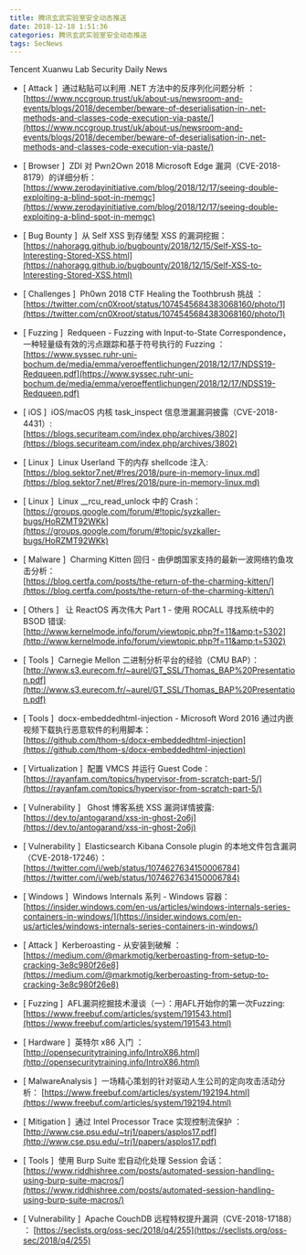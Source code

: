```yaml
---
title: 腾讯玄武实验室安全动态推送
date: 2018-12-18 1:51:36
categories: 腾讯玄武实验室安全动态推送
tags: SecNews
---
```


Tencent Xuanwu Lab Security Daily News  
* [ Attack ]  通过粘贴可以利用 .NET 方法中的反序列化问题分析 ：   
[https://www.nccgroup.trust/uk/about-us/newsroom-and-events/blogs/2018/december/beware-of-deserialisation-in-.net-methods-and-classes-code-execution-via-paste/](https://www.nccgroup.trust/uk/about-us/newsroom-and-events/blogs/2018/december/beware-of-deserialisation-in-.net-methods-and-classes-code-execution-via-paste/)  

* [ Browser ]  ZDI 对 Pwn2Own 2018 Microsoft Edge 漏洞（CVE-2018-8179）的详细分析：   
[https://www.zerodayinitiative.com/blog/2018/12/17/seeing-double-exploiting-a-blind-spot-in-memgc](https://www.zerodayinitiative.com/blog/2018/12/17/seeing-double-exploiting-a-blind-spot-in-memgc)  

* [ Bug Bounty ]  从 Self XSS 到存储型 XSS 的漏洞挖掘：   
[https://nahoragg.github.io/bugbounty/2018/12/15/Self-XSS-to-Interesting-Stored-XSS.html](https://nahoragg.github.io/bugbounty/2018/12/15/Self-XSS-to-Interesting-Stored-XSS.html)  

* [ Challenges ]  Ph0wn 2018 CTF Healing the Toothbrush 挑战 ：   
[https://twitter.com/cn0Xroot/status/1074545684383068160/photo/1](https://twitter.com/cn0Xroot/status/1074545684383068160/photo/1)  

* [ Fuzzing ]  Redqueen - Fuzzing with Input-to-State Correspondence，一种轻量级有效的污点跟踪和基于符号执行的 Fuzzing ：   
[https://www.syssec.ruhr-uni-bochum.de/media/emma/veroeffentlichungen/2018/12/17/NDSS19-Redqueen.pdf](https://www.syssec.ruhr-uni-bochum.de/media/emma/veroeffentlichungen/2018/12/17/NDSS19-Redqueen.pdf)  

* [ iOS ]  iOS/macOS 内核 task_inspect 信息泄漏漏洞披露（CVE-2018-4431）:   
[https://blogs.securiteam.com/index.php/archives/3802](https://blogs.securiteam.com/index.php/archives/3802)  

* [ Linux ]  Linux Userland 下的内存 shellcode 注入:   
[https://blog.sektor7.net/#!res/2018/pure-in-memory-linux.md](https://blog.sektor7.net/#!res/2018/pure-in-memory-linux.md)  

* [ Linux ]  Linux __rcu_read_unlock 中的 Crash：   
[https://groups.google.com/forum/#!topic/syzkaller-bugs/HoRZMT92WKk](https://groups.google.com/forum/#!topic/syzkaller-bugs/HoRZMT92WKk)  

* [ Malware ]  Charming Kitten 回归 - 由伊朗国家支持的最新一波网络钓鱼攻击分析：   
[https://blog.certfa.com/posts/the-return-of-the-charming-kitten/](https://blog.certfa.com/posts/the-return-of-the-charming-kitten/)  

* [ Others ]   让 ReactOS 再次伟大 Part 1 - 使用 ROCALL 寻找系统中的 BSOD 错误:   
[http://www.kernelmode.info/forum/viewtopic.php?f=11&amp;t=5302](http://www.kernelmode.info/forum/viewtopic.php?f=11&amp;t=5302)  

* [ Tools ]  Carnegie Mellon 二进制分析平台的经验（CMU BAP）：   
[http://www.s3.eurecom.fr/~aurel/GT_SSL/Thomas_BAP%20Presentation.pdf](http://www.s3.eurecom.fr/~aurel/GT_SSL/Thomas_BAP%20Presentation.pdf)  

* [ Tools ]  docx-embeddedhtml-injection - Microsoft Word 2016 通过内嵌视频下载执行恶意软件的利用脚本：   
[https://github.com/thom-s/docx-embeddedhtml-injection](https://github.com/thom-s/docx-embeddedhtml-injection)  

* [ Virtualization ]  配置 VMCS 并运行 Guest Code：   
[https://rayanfam.com/topics/hypervisor-from-scratch-part-5/](https://rayanfam.com/topics/hypervisor-from-scratch-part-5/)  

* [ Vulnerability ]   Ghost 博客系统 XSS 漏洞详情披露:   
[https://dev.to/antogarand/xss-in-ghost-2o6j](https://dev.to/antogarand/xss-in-ghost-2o6j)  

* [ Vulnerability ]  Elasticsearch Kibana Console plugin 的本地文件包含漏洞（CVE-2018-17246）：   
[https://twitter.com/i/web/status/1074627634150006784](https://twitter.com/i/web/status/1074627634150006784)  

* [ Windows ]  Windows Internals 系列 - Windows 容器：   
[https://insider.windows.com/en-us/articles/windows-internals-series-containers-in-windows/](https://insider.windows.com/en-us/articles/windows-internals-series-containers-in-windows/)  

* [ Attack ]  Kerberoasting - 从安装到破解 ： 
[https://medium.com/@markmotig/kerberoasting-from-setup-to-cracking-3e8c980f26e8](https://medium.com/@markmotig/kerberoasting-from-setup-to-cracking-3e8c980f26e8)  

* [ Fuzzing ]  AFL漏洞挖掘技术漫谈（一）：用AFL开始你的第一次Fuzzing: 
[https://www.freebuf.com/articles/system/191543.html](https://www.freebuf.com/articles/system/191543.html)  

* [ Hardware ]  英特尔 x86 入门 ： 
[http://opensecuritytraining.info/IntroX86.html](http://opensecuritytraining.info/IntroX86.html)  

* [ MalwareAnalysis ]  一场精心策划的针对驱动人生公司的定向攻击活动分析： 
[https://www.freebuf.com/articles/system/192194.html](https://www.freebuf.com/articles/system/192194.html)  

* [ Mitigation ]  通过 Intel Processor Trace 实现控制流保护 ： 
[http://www.cse.psu.edu/~trj1/papers/asplos17.pdf](http://www.cse.psu.edu/~trj1/papers/asplos17.pdf)  

* [ Tools ]  使用 Burp Suite 宏自动化处理 Session 会话： 
[https://www.riddhishree.com/posts/automated-session-handling-using-burp-suite-macros/](https://www.riddhishree.com/posts/automated-session-handling-using-burp-suite-macros/)  

* [ Vulnerability ]  Apache CouchDB 远程特权提升漏洞（CVE-2018-17188） ： 
[https://seclists.org/oss-sec/2018/q4/255](https://seclists.org/oss-sec/2018/q4/255)  

